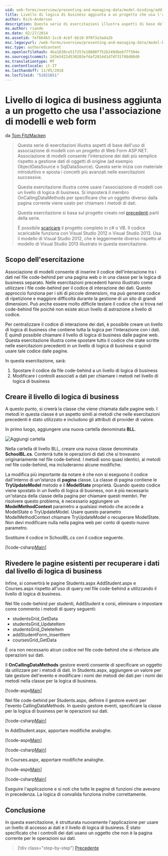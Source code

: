 ```yaml
---
uid: web-forms/overview/presenting-and-managing-data/model-binding/adding-business-logic-layer
title: Livello di logica di business aggiunta a un progetto che usa l'associazione di modelli e web form | Microsoft Docs
author: Rick-Anderson
description: Questa serie di esercitazioni illustra aspetti di base dell'uso di associazione di modelli con un progetto di Web Form ASP.NET. Associazione di modelli consente l'interazione dei dati più linee rette-...
ms.author: riande
ms.date: 02/27/2014
ms.assetid: 7ef664b3-1cc8-4cbf-bb18-9f0f3a3ada2b
msc.legacyurl: /web-forms/overview/presenting-and-managing-data/model-binding/adding-business-logic-layer
msc.type: authoredcontent
ms.openlocfilehash: 4ba1830ce51f257e18880f752b249dbeb77f504e
ms.sourcegitcommit: 2d3e5422d530203efdaf2014d1d7df31f88d08d0
ms.translationtype: MT
ms.contentlocale: it-IT
ms.lasthandoff: 11/05/2018
ms.locfileid: "51021651"
---
```

<a name="adding-business-logic-layer-to-a-project-that-uses-model-binding-and-web-forms"></a>Livello di logica di business aggiunta a un progetto che usa l'associazione di modelli e web form
====================
da [Tom FitzMacken](https://github.com/tfitzmac)

> Questa serie di esercitazioni illustra aspetti di base dell'uso di associazione di modelli con un progetto di Web Form ASP.NET. Associazione di modelli consente l'interazione dei dati più semplice rispetto a gestione dati di oggetti di origine (ad esempio ObjectDataSource o SqlDataSource). Questa serie inizia con materiale introduttivo e sposta i concetti più avanzati nelle esercitazioni successive.
> 
> Questa esercitazione illustra come usare l'associazione di modelli con un livello di logica di business. Si imposterà il membro OnCallingDataMethods per specificare che un oggetto diverso dalla pagina corrente viene usato per chiamare i metodi di dati.
> 
> Questa esercitazione si basa sul progetto creato nel [precedenti](retrieving-data.md) parti della serie.
> 
> È possibile [scaricare](https://go.microsoft.com/fwlink/?LinkId=286116) il progetto completo in c# o VB. Il codice scaricabile funziona con Visual Studio 2012 o Visual Studio 2013. Usa il modello di Visual Studio 2012, che è leggermente diverso rispetto al modello di Visual Studio 2013 illustrato in questa esercitazione.


## <a name="what-youll-build"></a>Scopo dell'esercitazione

Associazione di modelli consente di inserire il codice dell'interazione tra i dati nel file code-behind per una pagina web o in una classe per la logica di business separato. Nelle esercitazioni precedenti hanno illustrato come utilizzare i file code-behind per il codice di interazione dei dati. Questo approccio funziona per i siti di piccole dimensioni, ma può generare codice di ripetizione e maggiore difficoltà durante la gestione di un sito di grandi dimensioni. Può anche essere molto difficile testare il codice che si trova nel code-behind file poiché non esiste alcun livello di astrazione a livello di codice.

Per centralizzare il codice di interazione dei dati, è possibile creare un livello di logica di business che contiene tutta la logica per l'interazione con i dati. È quindi possibile chiamare il livello di logica di business dalle pagine web. Questa esercitazione illustra come spostare tutto il codice che state scritte nelle esercitazioni precedenti in un livello di logica di business e quindi usare tale codice dalle pagine.

In questa esercitazione, sarà:

1. Spostare il codice da file code-behind a un livello di logica di business
2. Modificare i controlli associati a dati per chiamare i metodi nel livello di logica di business

## <a name="create-business-logic-layer"></a>Creare il livello di logica di business

A questo punto, si creerà la classe che viene chiamata dalle pagine web. I metodi in questa classe è un aspetto simili ai metodi che nelle esercitazioni precedenti è stato utilizzato e includono gli attributi di provider di valore.

In primo luogo, aggiungere una nuova cartella denominata **BLL**.

![Aggiungi cartella](adding-business-logic-layer/_static/image1.png)

Nella cartella di livello BLL, creare una nuova classe denominata **SchoolBL.cs**. Conterrà tutte le operazioni di dati che si trovavano originariamente nel file code-behind. I metodi sono quasi identici, ai metodi nel file code-behind, ma includeranno alcune modifiche.

La modifica più importante da notare è che non si eseguono il codice dall'interno di un'istanza di **pagina** classe. La classe di pagina contiene le **TryUpdateModel** metodo e il **ModelState** proprietà. Quando questo codice viene spostato in un livello di logica di business, non è più necessario un'istanza della classe della pagina per chiamare questi membri. Per risolvere questo problema, è necessario aggiungere un **ModelMethodContext** parametro a qualsiasi metodo che accede a ModelState o TryUpdateModel. Usare questo parametro ModelMethodContext chiamare TryUpdateModel o recuperare ModelState. Non devi modificare nulla nella pagina web per conto di questo nuovo parametro.

Sostituire il codice in SchoolBL.cs con il codice seguente.

[!code-csharp[Main](adding-business-logic-layer/samples/sample1.cs)]

## <a name="revise-existing-pages-to-retrieve-data-from-business-logic-layer"></a>Rivedere le pagine esistenti per recuperare i dati dal livello di logica di business

Infine, si convertirà le pagine Students.aspx AddStudent.aspx e Courses.aspx rispetto all'uso di query nel file code-behind a utilizzando il livello di logica di business.

Nel file code-behind per studenti, AddStudent e corsi, eliminare o impostare come commento i metodi di query seguenti:

- studentsGrid\_GetData
- studentsGrid\_UpdateItem
- studentsGrid\_DeleteItem
- addStudentForm\_InsertItem
- coursesGrid\_GetData

È ora non necessario alcun codice nel file code-behind che si riferisce alle operazioni sui dati.

Il **OnCallingDataMethods** gestore eventi consente di specificare un oggetto da utilizzare per i metodi di dati. In Students.aspx, aggiungere un valore per tale gestore dell'evento e modificare i nomi dei metodi dei dati per i nomi dei metodi nella classe per la logica di business.

[!code-aspx[Main](adding-business-logic-layer/samples/sample2.aspx?highlight=3-4,8)]

Nel file code-behind per Students.aspx, definire il gestore eventi per l'evento CallingDataMethods. In questo gestore eventi, specificare la classe per la logica di business per le operazioni sui dati.

[!code-csharp[Main](adding-business-logic-layer/samples/sample3.cs)]

In AddStudent.aspx, apportare modifiche analoghe.

[!code-aspx[Main](adding-business-logic-layer/samples/sample4.aspx?highlight=3-4)]

[!code-csharp[Main](adding-business-logic-layer/samples/sample5.cs)]

In Courses.aspx, apportare modifiche analoghe.

[!code-aspx[Main](adding-business-logic-layer/samples/sample6.aspx?highlight=3-4)]

[!code-csharp[Main](adding-business-logic-layer/samples/sample7.cs)]

Eseguire l'applicazione e si noti che tutte le pagine di funzioni che avevano in precedenza. La logica di convalida funziona inoltre correttamente.

## <a name="conclusion"></a>Conclusione

In questa esercitazione, è strutturata nuovamente l'applicazione per usare un livello di accesso ai dati e il livello di logica di business. È stato specificato che i controlli dei dati usano un oggetto che non è la pagina corrente per le operazioni sui dati.

> [!div class="step-by-step"]
> [Precedente](using-query-string-values-to-retrieve-data.md)
